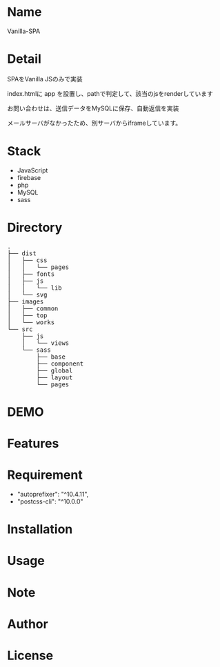# Name

Vanilla-SPA

# Detail

SPAをVanilla JSのみで実装

index.htmlに app を設置し、pathで判定して、該当のjsをrenderしています

お問い合わせは、送信データをMySQLに保存、自動返信を実装

メールサーバがなかったため、別サーバからiframeしています。

# Stack

* JavaScript
* firebase
* php
* MySQL
* sass

# Directory

<pre>
.
├── dist
│   ├── css
│   │   └── pages
│   ├── fonts
│   ├── js
│   │   └── lib
│   └── svg
├── images
│   ├── common
│   ├── top
│   └── works
└── src
    ├── js
    │   └── views
    └── sass
        ├── base
        ├── component
        ├── global
        ├── layout
        └── pages
</pre>

# DEMO

# Features

# Requirement

* "autoprefixer": "^10.4.11",
* "postcss-cli": "^10.0.0"

# Installation

# Usage

# Note

# Author

# License
